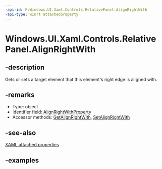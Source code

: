 ```yaml
---
-api-id: P:Windows.UI.Xaml.Controls.RelativePanel.AlignRightWith
-api-type: winrt attachedproperty
---
```


# Windows.UI.Xaml.Controls.RelativePanel.AlignRightWith

<!--
see GetAlignRightWith, and SetAlignRightWith
-->

## -description

Gets or sets a target element that this element's right edge is aligned with.

## -remarks

<ul><li>Type: object</li><li>Identifier field: <a href="/uwp/api/windows.ui.xaml.controls.relativepanel.alignrightwithproperty">AlignRightWithProperty</a></li><li>Accessor methods: <a href="/uwp/api/windows.ui.xaml.controls.relativepanel.getalignrightwith">GetAlignRightWith</a>, <a href="/uwp/api/windows.ui.xaml.controls.relativepanel.setalignrightwith">SetAlignRightWith</a></li></ul>

## -see-also

[XAML attached properties](/windows/uwp/xaml-platform/attached-properties-overview)

## -examples

